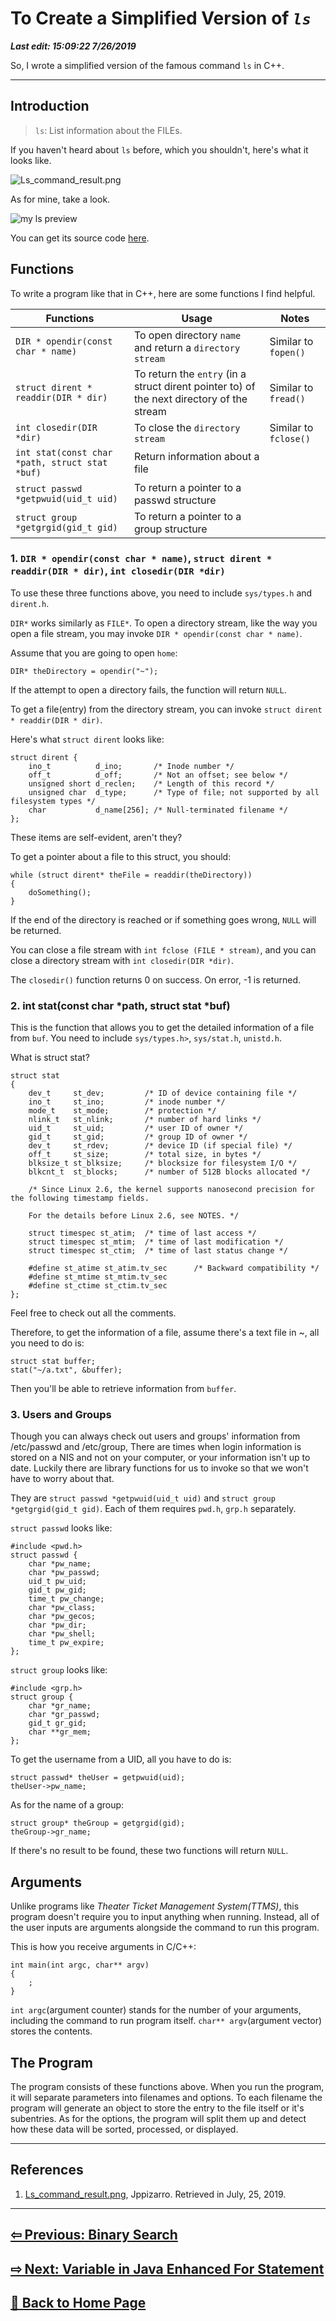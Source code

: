 # To Create a Simplified Version of *`ls`*

***Last edit: 15:09:22 7/26/2019***

So, I wrote a simplified version of the famous command `ls` in C++.

---

## Introduction

> `ls`: List information about the FILEs.

If you haven't heard about `ls` before, which you shouldn't, here's what it looks like.

![Ls_command_result.png](https://upload.wikimedia.org/wikipedia/commons/c/cc/Ls_command_result.png)

As for mine, take a look.

![my ls preview](my_ls_preview.png)

You can get its source code [here](https://github.com/AngeloHYang/hello-worldpp/blob/master/ls.cpp).

## Functions

To write a program like that in C++, here are some functions I find helpful.

Functions | Usage | Notes
---- | ---- | ----
`DIR * opendir(const char * name)` | To open directory `name` and return a `directory stream` | Similar to `fopen()`
`struct dirent * readdir(DIR * dir)` | To return the `entry` (in a struct dirent pointer to) of the next directory of the stream | Similar to `fread()`
`int closedir(DIR *dir)` | To close the `directory stream` | Similar to `fclose()`
`int stat(const char *path, struct stat *buf)` | Return information about a file
`struct passwd *getpwuid(uid_t uid)` | To return a pointer to a passwd structure
`struct group *getgrgid(gid_t gid)` | To return a pointer to a group structure

### 1. `DIR * opendir(const char * name)`, `struct dirent * readdir(DIR * dir)`, `int closedir(DIR *dir)`

To use these three functions above, you need to include `sys/types.h` and `dirent.h`.

`DIR*` works similarly as `FILE*`. To open a directory stream, like the way you open a file stream, you may invoke `DIR * opendir(const char * name)`.

Assume that you are going to open `home`:

    DIR* theDirectory = opendir("~");

If the attempt to open a directory fails, the function will return `NULL`.

To get a file(entry) from the directory stream, you can invoke `struct dirent * readdir(DIR * dir)`.

Here's what `struct dirent` looks like:

    struct dirent {
        ino_t          d_ino;       /* Inode number */
        off_t          d_off;       /* Not an offset; see below */
        unsigned short d_reclen;    /* Length of this record */
        unsigned char  d_type;      /* Type of file; not supported by all filesystem types */
        char           d_name[256]; /* Null-terminated filename */
    };

These items are self-evident, aren't they?

To get a pointer about a file to this struct, you should:

    while (struct dirent* theFile = readdir(theDirectory))
    {
        doSomething();
    }

If the end of the directory is reached or if something goes wrong, `NULL` will be returned.

You can close a file stream with `int fclose (FILE * stream)`, and you can close a directory stream with `int closedir(DIR *dir)`.

The `closedir()` function returns 0 on success. On error, -1 is returned.

### 2. int stat(const char *path, struct stat *buf)

This is the function that allows you to get the detailed information of a file from `buf`. You need to include `sys/types.h>`, `sys/stat.h`, `unistd.h`.

What is struct stat?

    struct stat 
    {
        dev_t     st_dev;         /* ID of device containing file */
        ino_t     st_ino;         /* inode number */
        mode_t    st_mode;        /* protection */
        nlink_t   st_nlink;       /* number of hard links */
        uid_t     st_uid;         /* user ID of owner */
        gid_t     st_gid;         /* group ID of owner */
        dev_t     st_rdev;        /* device ID (if special file) */
        off_t     st_size;        /* total size, in bytes */
        blksize_t st_blksize;     /* blocksize for filesystem I/O */
        blkcnt_t  st_blocks;      /* number of 512B blocks allocated */

        /* Since Linux 2.6, the kernel supports nanosecond precision for the following timestamp fields. 
        
        For the details before Linux 2.6, see NOTES. */

        struct timespec st_atim;  /* time of last access */
        struct timespec st_mtim;  /* time of last modification */
        struct timespec st_ctim;  /* time of last status change */

        #define st_atime st_atim.tv_sec      /* Backward compatibility */
        #define st_mtime st_mtim.tv_sec
        #define st_ctime st_ctim.tv_sec
    };

Feel free to check out all the comments.

Therefore, to get the information of a file, assume there's a text file in ~, all you need to do is:

    struct stat buffer;
    stat("~/a.txt", &buffer);

Then you'll be able to retrieve information from `buffer`.

### 3. Users and Groups

Though you can always check out users and groups' information from /etc/passwd and /etc/group, There are times when login information is stored on a NIS and not on your computer, or your information isn't up to date. Luckily there are library functions for us to invoke so that we won't have to worry about that.

They are `struct passwd *getpwuid(uid_t uid)` and `struct group *getgrgid(gid_t gid)`. Each of them requires `pwd.h`, `grp.h` separately.

`struct passwd` looks like:

    #include <pwd.h>
    struct passwd {
        char *pw_name;
        char *pw_passwd;
        uid_t pw_uid;
        gid_t pw_gid;
        time_t pw_change;
        char *pw_class;
        char *pw_gecos;
        char *pw_dir;
        char *pw_shell;
        time_t pw_expire;
    };

`struct group` looks like:

    #include <grp.h>
    struct group {
        char *gr_name;
        char *gr_passwd;
        gid_t gr_gid;
        char **gr_mem;
    };

To get the username from a UID, all you have to do is:

    struct passwd* theUser = getpwuid(uid);
    theUser->pw_name;

As for the name of a group:

    struct group* theGroup = getgrgid(gid);
    theGroup->gr_name;

If there's no result to be found, these two functions will return `NULL`.

## Arguments

Unlike programs like *Theater Ticket Management System(TTMS)*, this program doesn't require you to input anything when running. Instead, all of the user inputs are arguments alongside the command to run this program.

This is how you receive arguments in C/C++:

    int main(int argc, char** argv)
    {
        ;
    }

`int argc`(argument counter) stands for the number of your arguments, including the command to run program itself. `char** argv`(argument vector) stores the contents.

## The Program

The program consists of these functions above. When you run the program, it will separate parameters into filenames and options. To each filename the program will generate an object to store the entry to the file itself or it's subentries. As for the options, the program will split them up and detect how these data will be sorted, processed, or displayed.

---

## References

1. [Ls_command_result.png](https://commons.wikimedia.org/wiki/File:Ls_command_result.png), Jppizarro. Retrieved in July, 25, 2019.

---

## **[⇦ Previous: Binary Search](https://angelohyang.github.io/Blog/Feb.%202019/Binary%20Search)**

## **[⇨ Next: Variable in Java Enhanced For Statement](https://angelohyang.github.io/Blog/Dec%202019/Java_For_Reference_or_Copy)**

## **[🏡 Back to Home Page](https://angelohyang.github.io/Blog/)**
